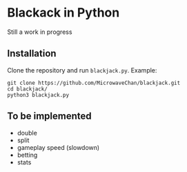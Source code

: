 # Blackack in Python

Still a work in progress

## Installation
Clone the repository and run `blackjack.py`. Example:
```
git clone https://github.com/MicrowaveChan/blackjack.git
cd blackjack/
python3 blackjack.py
```

## To be implemented
* double
* split
* gameplay speed (slowdown)
* betting
* stats
